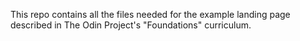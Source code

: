 This repo contains all the files needed for the example landing page described in The Odin Project's "Foundations" curriculum. 
